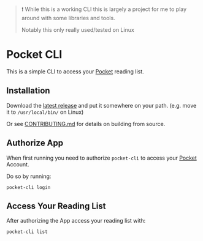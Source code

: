 > ❗ While this is a working CLI this is largely a project for me to play around with some libraries and tools.
> 
> Notably this only really used/tested on Linux

# Pocket CLI

This is a simple CLI to access your [Pocket](https://getpocket.com) reading list.

## Installation

Download the [latest release](https://github.com/UnseenWizzard/pocket-cli/releases/latest) and put it somewhere on your path.
(e.g. move it to `/usr/local/bin/` on Linux)

Or see [CONTRIBUTING.md](./CONTRIBUTING.md#runninginstalling-cli-locally) for details on building from source.

## Authorize App

When first running you need to authorize `pocket-cli` to access your [Pocket](https://getpocket.com) Account.

Do so by running: 

```shell
pocket-cli login
```

## Access Your Reading List

After authorizing the App access your reading list with:

```shell
pocket-cli list
```